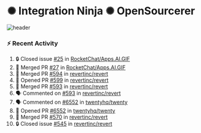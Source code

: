  
<h1 align="center">✺ Integration Ninja ✺ OpenSourcerer</h1>

![header](https://github.com/Nabhag8848/Nabhag8848/assets/65061890/3ecbdaa2-ea2a-4413-a40a-87945f5fb05a)

### :zap: Recent Activity

<!--START_SECTION:activity-->
1. 🔒 Closed issue [#25](https://github.com/RocketChat/Apps.AI.GIF/issues/25) in [RocketChat/Apps.AI.GIF](https://github.com/RocketChat/Apps.AI.GIF)
2. 🎉 Merged PR [#27](https://github.com/RocketChat/Apps.AI.GIF/pull/27) in [RocketChat/Apps.AI.GIF](https://github.com/RocketChat/Apps.AI.GIF)
3. 🎉 Merged PR [#594](https://github.com/revertinc/revert/pull/594) in [revertinc/revert](https://github.com/revertinc/revert)
4. 💪 Opened PR [#599](https://github.com/revertinc/revert/pull/599) in [revertinc/revert](https://github.com/revertinc/revert)
5. 🎉 Merged PR [#593](https://github.com/revertinc/revert/pull/593) in [revertinc/revert](https://github.com/revertinc/revert)
6. 🗣 Commented on [#593](https://github.com/revertinc/revert/pull/593#issuecomment-2272862307) in [revertinc/revert](https://github.com/revertinc/revert)
7. 🗣 Commented on [#6552](https://github.com/twentyhq/twenty/pull/6552#issuecomment-2271219116) in [twentyhq/twenty](https://github.com/twentyhq/twenty)
8. 💪 Opened PR [#6552](https://github.com/twentyhq/twenty/pull/6552) in [twentyhq/twenty](https://github.com/twentyhq/twenty)
9. 🎉 Merged PR [#570](https://github.com/revertinc/revert/pull/570) in [revertinc/revert](https://github.com/revertinc/revert)
10. 🔒 Closed issue [#545](https://github.com/revertinc/revert/issues/545) in [revertinc/revert](https://github.com/revertinc/revert)
<!--END_SECTION:activity-->

  



